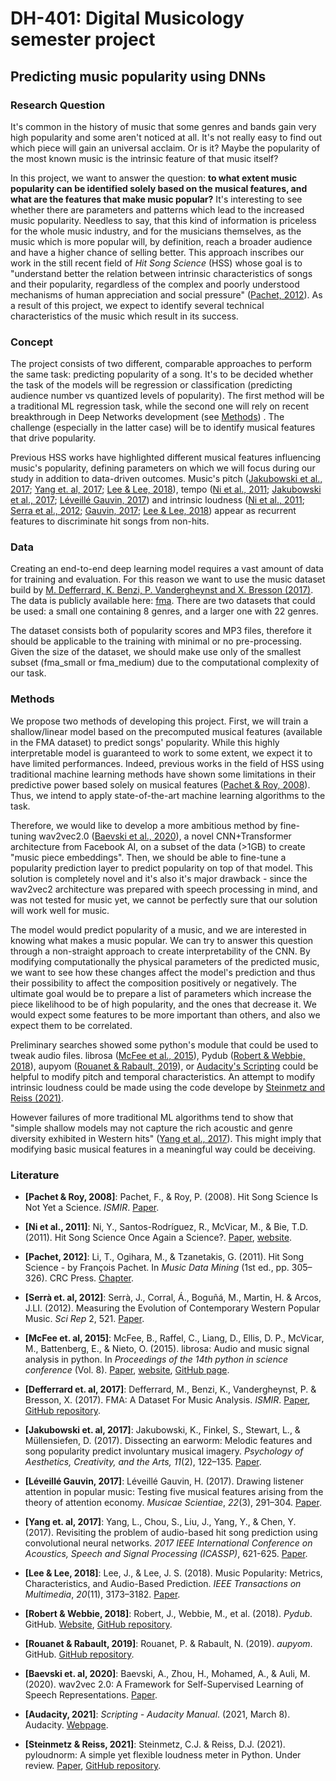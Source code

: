 # DH-401: Digital Musicology semester project

## Predicting music popularity using DNNs

### Research Question

It's common in the history of music that some genres and bands gain very high popularity and some aren't noticed at all. It's not really easy to find out which piece will gain an universal acclaim. Or is it? Maybe the popularity of the most known music is the intrinsic feature of that music itself?

In this project, we want to answer the question: **to what extent music popularity can be identified solely based on the musical features, and what are the features that make music popular?** It's interesting to see whether there are parameters and patterns which lead to the increased music popularity. Needless to say, that this kind of information is priceless for the whole music industry, and for the musicians themselves, as the music which is more popular will, by definition, reach a broader audience and have a higher chance of selling better. This approach inscribes our work in the still recent field of *Hit Song Science* (HSS) whose goal is to "understand better the relation between intrinsic characteristics of songs and their popularity, regardless of the complex and poorly understood mechanisms of human appreciation and social pressure" ([Pachet, 2012](#pachet2012)). As a result of this project, we expect to identify several technical characteristics of the music which result in its success.

### Concept

The project consists of two different, comparable approaches to perform the same task: predicting popularity of a song. It's to be decided whether the task of the models will be regression or classification (predicting audience number vs quantized levels of popularity). The first method will be a traditional ML regression task, while the second one will rely on recent breakthrough in Deep Networks development (see [Methods](#Methods)) . The challenge (especially in the latter case) will be to identify musical features that drive popularity.

Previous HSS works have highlighted different musical features influencing music's popularity, defining parameters on which we will focus during our study in addition to data-driven outcomes. Music's pitch ([Jakubowski et al., 2017](#jakubowski); [Yang et. al, 2017](#yang); [Lee & Lee, 2018](#lee)), tempo ([Ni et al., 2011](#ni); [Jakubowski et al., 2017](#jakubowski); [Léveillé Gauvin, 2017](#gauvin)) and intrinsic loudness ([Ni et al., 2011](#ni); [Serra et al., 2012](#serra); [Gauvin, 2017](#gauvin); [Lee & Lee, 2018](#lee)) appear as recurrent features to discriminate hit songs from non-hits.

### Data

Creating an end-to-end deep learning model requires a vast amount of data for training and evaluation. For this reason we want to use the music dataset build by [M. Defferrard, K. Benzi, P. Vandergheynst and X. Bresson (2017)](#fma). The data is publicly available here: [fma](https://github.com/mdeff/fma). There are two datasets that could be used: a small one containing 8 genres, and a larger one with 22 genres.

The dataset consists both of popularity scores and MP3 files, therefore it should be applicable to the training with minimal or no pre-processing. Given the size of the dataset, we should make use only of the smallest subset (fma_small or fma_medium) due to the computational complexity of our task.

### Methods

We propose two methods of developing this project. First, we will train a shallow/linear model based on the precomputed musical features (available in the FMA dataset) to predict songs' popularity. While this highly interpretable model is guaranteed to work to some extent, we expect it to have limited performances. Indeed, previous works in the field of HSS using traditional machine learning methods have shown some limitations in their predictive power based solely on musical features ([Pachet & Roy, 2008](#pachet2008)). Thus, we intend to apply state-of-the-art machine learning algorithms to the task.

Therefore, we would like to develop a more ambitious method by fine-tuning wav2vec2.0 ([Baevski et al., 2020](#wav2vec)), a novel CNN+Transformer architecture from Facebook AI, on a subset of the data (>1GB) to create "music piece embeddings". Then, we should be able to fine-tune a popularity prediction layer to predict popularity on top of that model. This solution is completely novel and it's also it's major drawback - since the wav2vec2 architecture was prepared with speech processing in mind, and was not tested for music yet, we cannot be perfectly sure that our solution will work well for music.

The model would predict popularity of a music, and we are interested in knowing what makes a music popular. We can try to answer this question through a non-straight approach to create interpretability of the CNN. By modifying computationally the physical parameters of the predicted music, we want to see how these changes affect the model's prediction and thus their possibility to affect the composition positively or negatively. The ultimate goal would be to prepare a list of parameters which increase the piece likelihood to be of high popularity, and the ones that decrease it. We would expect some features to be more important than others, and also we expect them to be correlated.

Preliminary searches showed some python's module that could be used to tweak audio files. librosa ([McFee et al., 2015](#librosa)), Pydub ([Robert & Webbie, 2018](#pydub)), aupyom ([Rouanet & Rabault, 2019](#aupyom)), or [Audacity's Scripting](#audacity) could be helpful to modify pitch and temporal characteristics. An attempt to modify intrinsic loudness could be made using the code develope by [Steinmetz and Reiss (2021)](#pyloudnorm).

However failures of more traditional ML algorithms tend to show that "simple shallow models may not capture the rich acoustic and genre diversity exhibited in Western hits" ([Yang et al., 2017](#yang)). This might imply that modifying basic musical features in a meaningful way could be deceiving.

### Literature

- <a name="pachet2008">**[Pachet & Roy, 2008]**</a>: Pachet, F., & Roy, P. (2008). Hit Song Science Is Not Yet a Science. *ISMIR*. [Paper](https://www.cs.swarthmore.edu/~turnbull/cs97/f08/paper/pachet08.pdf).
  
- <a name="ni">**[Ni et al., 2011]**</a>: Ni, Y., Santos-Rodríguez, R., McVicar, M., & Bie, T.D. (2011). Hit Song Science Once Again a Science?. [Paper](https://www.semanticscholar.org/paper/Hit-Song-Science-Once-Again-a-Science-Ni-Santos-Rodr%C3%ADguez/c645b02ff9053c10151a09baf60be84d3e3ff12f), [website](http://scoreahit.com).
  
- <a name="pachet2012">**[Pachet, 2012]**</a>: Li, T., Ogihara, M., & Tzanetakis, G. (2011). Hit Song Science - by François Pachet. In *Music Data Mining* (1st ed., pp. 305–326). CRC Press. [Chapter](https://www.francoispachet.fr/wp-content/uploads/2021/01/pachet-11a.pdf).
  
- <a name="serra">**[Serrà et. al, 2012]**</a>: Serrà, J., Corral, Á., Boguñá, M., Martin, H. & Arcos, J.LI. (2012). Measuring the Evolution of Contemporary Western Popular Music. *Sci Rep* 2, 521. [Paper](https://doi.org/10.1038/srep00521).
  
- <a name="librosa">**[McFee et. al, 2015]**</a>: McFee, B., Raffel, C., Liang, D., Ellis, D. P., McVicar, M., Battenberg, E., & Nieto, O. (2015). librosa: Audio and music signal analysis in python. In *Proceedings of the 14th python in science conference* (Vol. 8). [Paper](https://conference.scipy.org/proceedings/scipy2015/pdfs/brian_mcfee.pdf), [website](https://librosa.org), [GitHub page](https://github.com/librosa).
  
- <a name="fma">**[Defferrard et. al, 2017]**</a>: Defferrard, M., Benzi, K., Vandergheynst, P. & Bresson, X. (2017). FMA: A Dataset For Music Analysis. *ISMIR*. [Paper](https://arxiv.org/abs/1612.01840), [GitHub repository](https://github.com/mdeff/fma).
  
- <a name="jakubowski">**[Jakubowski et. al, 2017]**</a>: Jakubowski, K., Finkel, S., Stewart, L., & Müllensiefen, D. (2017). Dissecting an earworm: Melodic features and song popularity predict involuntary musical imagery. *Psychology of Aesthetics, Creativity, and the Arts, 11*(2), 122–135. [Paper](https://psycnet.apa.org/doi/10.1037/aca0000090).
  
- <a name="gauvin">**[Léveillé Gauvin, 2017]**</a>: Léveillé Gauvin, H. (2017). Drawing listener attention in popular music: Testing five musical features arising from the theory of attention economy. *Musicae Scientiae*, *22*(3), 291–304. [Paper](https://journals.sagepub.com/doi/abs/10.1177/1029864917698010?journalCode=msxa).
  
- <a name="yang">**[Yang et. al, 2017]**</a>: Yang, L., Chou, S., Liu, J., Yang, Y., & Chen, Y. (2017). Revisiting the problem of audio-based hit song prediction using convolutional neural networks. *2017 IEEE International Conference on Acoustics, Speech and Signal Processing (ICASSP)*, 621-625. [Paper](https://ieeexplore.ieee.org/document/7952230).
  
- <a name="lee">**[Lee & Lee, 2018]**</a>: Lee, J., & Lee, J. S. (2018). Music Popularity: Metrics, Characteristics, and Audio-Based Prediction. *IEEE Transactions on Multimedia*, *20*(11), 3173–3182. [Paper](https://doi.org/10.1109/tmm.2018.2820903).
  
- <a name="pydub">**[Robert & Webbie, 2018]**</a>: Robert, J., Webbie, M., et al. (2018). *Pydub*. GitHub. [Website](http://pydub.com/), [GitHub repository](https://github.com/jiaaro/pydub/).
  
- <a name="aupyom">**[Rouanet & Rabault, 2019]**</a>: Rouanet, P. & Rabault, N. (2019). *aupyom*. GitHub. [GitHub repository](https://github.com/pierre-rouanet/aupyom).
  
- <a name="wav2vec">**[Baevski et. al, 2020]**</a>: Baevski, A., Zhou, H., Mohamed, A., & Auli, M. (2020). wav2vec 2.0: A Framework for Self-Supervised Learning of Speech Representations. [Paper](https://arxiv.org/pdf/2006.11477.pdf).
  
- <a name="audacity">**[Audacity, 2021]**</a>: *Scripting - Audacity Manual*. (2021, March 8). Audacity. [Webpage](https://alphamanual.audacityteam.org/man/Scripting).
  
- <a name="pyloudnorm">**[Steinmetz & Reiss, 2021]**</a>: Steinmetz, C.J. & Reiss, D.J. (2021). pyloudnorm: A simple yet flexible loudness meter in Python. Under review. [Paper](https://csteinmetz1.github.io/pyloudnorm-eval/paper/pyloudnorm_preprint.pdf), [GitHub repository](https://github.com/csteinmetz1/pyloudnorm).
